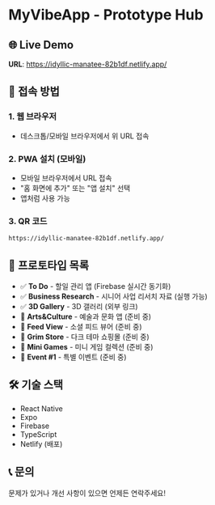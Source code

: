 # MyVibeApp - Prototype Hub

## 🌐 Live Demo
**URL**: https://idyllic-manatee-82b1df.netlify.app/

## 📱 접속 방법

### 1. 웹 브라우저
- 데스크톱/모바일 브라우저에서 위 URL 접속

### 2. PWA 설치 (모바일)
- 모바일 브라우저에서 URL 접속
- "홈 화면에 추가" 또는 "앱 설치" 선택
- 앱처럼 사용 가능

### 3. QR 코드
```
https://idyllic-manatee-82b1df.netlify.app/
```

## 🚀 프로토타입 목록

- ✅ **To Do** - 할일 관리 앱 (Firebase 실시간 동기화)
- ✅ **Business Research** - 시니어 사업 리서치 자료 (실행 가능)
- ✅ **3D Gallery** - 3D 갤러리 (외부 링크)
- 🚧 **Arts&Culture** - 예술과 문화 앱 (준비 중)
- 🚧 **Feed View** - 소셜 피드 뷰어 (준비 중)
- 🚧 **Grim Store** - 다크 테마 쇼핑몰 (준비 중)
- 🚧 **Mini Games** - 미니 게임 컬렉션 (준비 중)
- 🚧 **Event #1** - 특별 이벤트 (준비 중)

## 🛠️ 기술 스택

- React Native
- Expo
- Firebase
- TypeScript
- Netlify (배포)

## 📞 문의

문제가 있거나 개선 사항이 있으면 언제든 연락주세요! 